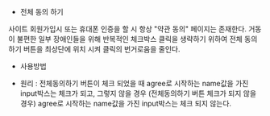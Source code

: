 * 전체 동의 하기

사이트 회원가입시 또는 휴대폰 인증을 할 시 항상 "약관 동의" 페이지는 존재한다.
거동이 불편한 일부 장애인들을 위해 반복적인 체크박스 클릭을 생략하기 위하여
전체 동의하기 버튼을 최상단에 위치 시켜 클릭의 번거로움을 줄인다.

* 사용방법

- 원리 : 전체동의하기 버튼이 체크 되었을 때 agree로 시작하는 name값을 가진 input박스는 체크가 되고,
         그렇지 않을 경우 (전체동의하기 버튼 체크가 되지 않을 경우) agree로 시작하는 name값을 가진 input박스는 체크 되지 않는다.
         


